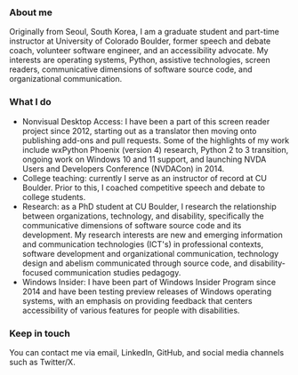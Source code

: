 ### About me

Originally from Seoul, South Korea, I am a graduate student and part-time instructor at University of Colorado Boulder, former speech and debate coach, volunteer software engineer, and an accessibility advocate. My interests are operating systems, Python, assistive technologies, screen readers, communicative dimensions of software source code, and organizational communication.

### What I do

* Nonvisual Desktop Access: I have been a part of this screen reader project since 2012, starting out as a translator then moving onto publishing add-ons and pull requests. Some of the highlights of my work include wxPython Phoenix (version 4) research, Python 2 to 3 transition, ongoing work on Windows 10 and 11 support, and launching NVDA Users and Developers Conference (NVDACon) in 2014.
* College teaching: currently I serve as an instructor of record at CU Boulder. Prior to this, I coached competitive speech and debate to college students.
* Research: as a PhD student at CU Boulder, I research the relationship between organizations, technology, and disability, specifically the communicative dimensions of software source code and its development. My research interests are new and emerging information and communication technologies (ICT's) in professional contexts, software development and organizational communication, technology design and abelism communicated through source code, and disability-focused communication studies pedagogy.
* Windows Insider: I have been part of Windows Insider Program since 2014 and have been testing preview releases of Windows operating systems, with an emphasis on providing feedback that centers accessibility of various features for people with disabilities.

### Keep in touch

You can contact me via email, LinkedIn, GitHub, and social media channels such as Twitter/X.
